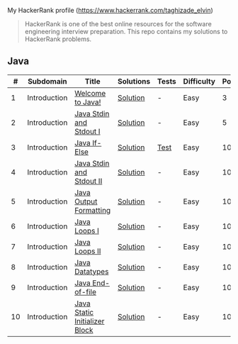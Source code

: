 My HackerRank profile (https://www.hackerrank.com/taghizade_elvin)

> HackerRank is one of the best online resources for the software engineering interview preparation. This repo contains my solutions to HackerRank problems.

## Java

| #  |      Subdomain     |      Title     |   Solutions   |   Tests   | Difficulty  |    Points   | Tag
|----|--------------------|----------------|---------------|---------------|-------------|-------------|-------------
| 1  |Introduction|[Welcome to Java!](https://www.hackerrank.com/challenges/welcome-to-java/problem)|[Solution](src/main/java/com/hackerrank/java/WelcomeToJava.java)|-|Easy|3|Welcome to Java!|
| 2  |Introduction|[Java Stdin and Stdout I](https://www.hackerrank.com/challenges/java-stdin-and-stdout-1/problem)|[Solution](src/main/java/com/hackerrank/java/JavaStdinAndStdoutI.java)|-|Easy|5|Java Stdin and Stdout I|
| 3  |Introduction|[Java If-Else](https://www.hackerrank.com/challenges/java-if-else/problem)|[Solution](src/main/java/com/hackerrank/java/JavaIfElse.java)|[Test](src/test/java/com/hackerrank/java/JavaIfElseTest.java)|Easy|10|Java If-Else|
| 4  |Introduction|[Java Stdin and Stdout II](https://www.hackerrank.com/challenges/java-stdin-stdout/problem)|[Solution](src/main/java/com/hackerrank/java/JavaStdinAndStdoutII.java)|-|Easy|10|Java Stdin and Stdout II|
| 5  |Introduction|[Java Output Formatting](https://www.hackerrank.com/challenges/java-output-formatting/problem)|[Solution](src/main/java/com/hackerrank/java/JavaOutputFormatting.java)|-|Easy|10|Java Output Formatting|
| 6  |Introduction|[Java Loops I](https://www.hackerrank.com/challenges/java-loops-i/problem)|[Solution](src/main/java/com/hackerrank/java/JavaLoopsI.java)|-|Easy|10|Java Loops I|
| 7  |Introduction|[Java Loops II](https://www.hackerrank.com/challenges/java-loops/problem)|[Solution](src/main/java/com/hackerrank/java/JavaLoopsII.java)|-|Easy|10|Java Loops II|
| 8  |Introduction|[Java Datatypes](https://www.hackerrank.com/challenges/java-datatypes/problem)|[Solution](src/main/java/com/hackerrank/java/JavaDatatypes.java)|-|Easy|10|Java Datatypes|
| 9  |Introduction|[Java End-of-file](https://www.hackerrank.com/challenges/java-end-of-file/problem)|[Solution](src/main/java/com/hackerrank/java/JavaEndOfFile.java)|-|Easy|10|Java End-of-file|
| 10 |Introduction|[Java Static Initializer Block](https://www.hackerrank.com/challenges/java-static-initializer-block/problem)|[Solution](src/main/java/com/hackerrank/java/JavaStaticInitializerBlock.java)|-|Easy|10|Java Static Initializer Block|